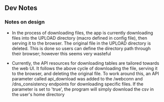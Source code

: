 ## Dev Notes

### Notes on design
* In the process of downloading files, the app is currently downloading files into the UPLOAD directory 
(macro defined in config file), then serving it to the browser.
The original file in the UPLOAD directory is deleted. This is done so users can define the directory path through their 
browser; however this seems very wasteful

* Currently, the API resources for downloading tables are tailored towards the web UI. It follows the above cycle of 
downloading the file, serving it to the browser, and deleting the original file. To work around this, an API parameter 
called api_download was added to the /webconn and /dns_consistency endpoints for downloading specific files. If
the parameter is set to 'true', the program will simply download the csv in the user's home directory